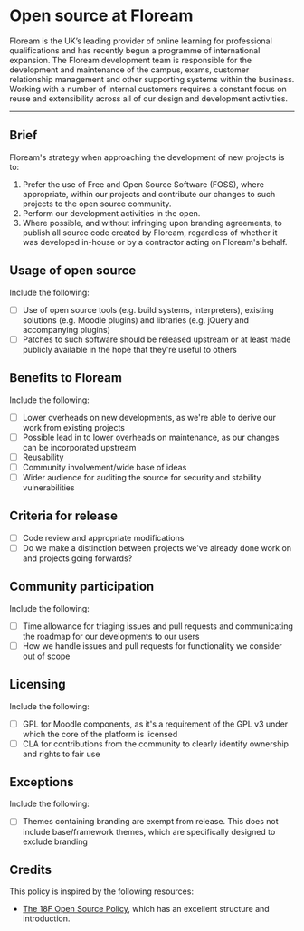 # Open source at Floream

Floream is the UK’s leading provider of online learning for professional qualifications and has recently begun a programme of international expansion. The Floream development team is responsible for the development and maintenance of the campus, exams, customer relationship management and other supporting systems within the business. Working with a number of internal customers requires a constant focus on reuse and extensibility across all of our design and development activities.

* * *

## Brief

Floream's strategy when approaching the development of new projects is to:

1. Prefer the use of Free and Open Source Software (FOSS), where appropriate, within our projects and contribute our changes to such projects to the open source community.
2. Perform our development activities in the open.
3. Where possible, and without infringing upon branding agreements, to publish all source code created by Floream, regardless of whether it was developed in-house or by a contractor acting on Floream's behalf.

## Usage of open source

Include the following:

- [ ] Use of open source tools (e.g. build systems, interpreters), existing solutions (e.g. Moodle plugins) and libraries (e.g. jQuery and accompanying plugins)
- [ ] Patches to such software should be released upstream or at least made publicly available in the hope that they're useful to others

## Benefits to Floream

Include the following:

- [ ] Lower overheads on new developments, as we're able to derive our work from existing projects
- [ ] Possible lead in to lower overheads on maintenance, as our changes can be incorporated upstream
- [ ] Reusability
- [ ] Community involvement/wide base of ideas
- [ ] Wider audience for auditing the source for security and stability vulnerabilities

## Criteria for release

- [ ] Code review and appropriate modifications
- [ ] Do we make a distinction between projects we've already done work on and projects going forwards?

## Community participation

Include the following:

- [ ] Time allowance for triaging issues and pull requests and communicating the roadmap for our developments to our users
- [ ] How we handle issues and pull requests for functionality we consider out of scope

## Licensing

Include the following:

- [ ] GPL for Moodle components, as it's a requirement of the GPL v3 under which the core of the platform is licensed
- [ ] CLA for contributions from the community to clearly identify ownership and rights to fair use

## Exceptions

Include the following:

- [ ] Themes containing branding are exempt from release. This does not include base/framework themes, which are specifically designed to exclude branding

## Credits

This policy is inspired by the following resources:

* [The 18F Open Source Policy](https://github.com/18F/open-source-policy/blob/master/policy.md), which has an excellent structure and introduction.
